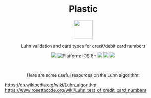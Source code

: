 <h1 align="center">Plastic</h1>

<p align="center">
  <img src="http://emojipedia-us.s3.amazonaws.com/cache/26/9a/269a5bacd4afc699e47a6ddea49b592d.png" width=60 height=60>
</p>
<p align="center">
  Luhn validation and card types for credit/debit card numbers
</p>
<p align="center">
    <a href="https://developer.apple.com/swift/" ><img src="https://img.shields.io/badge/Swift-2.2-orange.svg?style=flat"></a>
    <img src="https://img.shields.io/badge/platform-iOS%208%2B-blue.svg?style=flat" alt="Platform: iOS 8+">
    <a href="https://travis-ci.org/LootApp/Plastic"><img src="https://travis-ci.org/LootApp/Plastic.svg?branch=master"></a>
    <a href="https://codecov.io/github/LootApp/Plastic?branch=master"><img src="https://codecov.io/github/LootApp/Plastic/coverage.svg?branch=master"></a>
    <img src="https://img.shields.io/badge/package%20managers-SPM%20%7C%20Carthage-yellow.svg">
</p>

<br>

<p align="center">
  Here are some useful resources on the Luhn algorithm: <br>

  https://en.wikipedia.org/wiki/Luhn_algorithm <br>
  https://www.rosettacode.org/wiki/Luhn_test_of_credit_card_numbers
</p>
